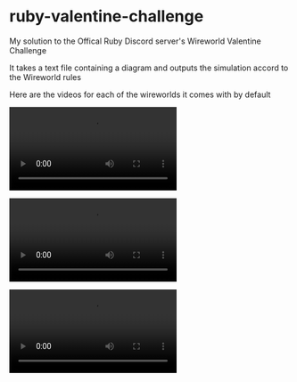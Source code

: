 # ruby-valentine-challenge

My solution to the Offical Ruby Discord server's Wireworld Valentine Challenge

It takes a text file containing a diagram and outputs the simulation accord to the Wireworld rules

Here are the videos for each of the wireworlds it comes with by default

![Heart](videos/heart.mp4)

![Original Heart](videos/originial_heart.mp4)

![Sun](videos/sun.mp4)